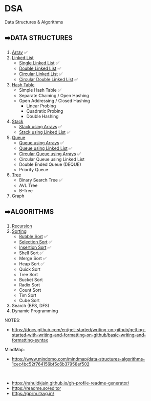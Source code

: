 # DSA

Data Structures & Algorithms

## ➡️DATA STRUCTURES
1. [Array](https://github.com/sivakumar-mahalingam/DSA/blob/main/DataStructures/01_Array/Array.ipynb) ✅
2. [Linked List](https://github.com/sivakumar-mahalingam/DSA/tree/main/DataStructures/02_LinkedList)
    - [Single Linked List](https://github.com/sivakumar-mahalingam/DSA/blob/main/DataStructures/02_LinkedList/SingleLinkedList.ipynb) ✅
    - [Double Linked List](https://github.com/sivakumar-mahalingam/DSA/blob/main/DataStructures/02_LinkedList/DoubleLinkedList.ipynb) ✅
    - [Circular Linked List](https://github.com/sivakumar-mahalingam/DSA/blob/main/DataStructures/02_LinkedList/CircularLinkedList.ipynb) ✅
    - [Circular Double Linked List](https://github.com/sivakumar-mahalingam/DSA/blob/main/DataStructures/02_LinkedList/CircularDoubleLinkedList.ipynb) ✅
3. [Hash Table](https://github.com/sivakumar-mahalingam/DSA/tree/main/DataStructures/03_HashTable)
    - Simple Hash Table ✅
    - Separate Chaining / Open Hashing
    - Open Addressing / Closed Hashing
        - Linear Probing
        - Quadratic Probing
        - Double Hashing
4. [Stack](https://github.com/sivakumar-mahalingam/DSA/tree/main/DataStructures/04_Stack)
    - [Stack using Arrays](https://github.com/sivakumar-mahalingam/DSA/tree/main/DataStructures/04_Stack/Stack_Array.ipynb) ✅
    - [Stack using Linked List](https://github.com/sivakumar-mahalingam/DSA/tree/main/DataStructures/04_Stack/Stack_LinkedList.ipynb) ✅
5. [Queue](https://github.com/sivakumar-mahalingam/DSA/tree/main/DataStructures/05_Queue)
    - [Queue using Arrays](https://github.com/sivakumar-mahalingam/DSA/tree/main/DataStructures/05_Queue/Queue_Array.ipynb) ✅
    - [Queue using Linked List](https://github.com/sivakumar-mahalingam/DSA/tree/main/DataStructures/05_Queue/Queue_LinkedList.ipynb) ✅
    - [Circular Queue using Arrays](https://github.com/sivakumar-mahalingam/DSA/tree/main/DataStructures/05_Queue/CircularQueue_Array.ipynb) ✅
    - Circular Queue using Linked List
    - Double Ended Queue (DEQUE)
    - Priority Queue
6. [Tree](https://github.com/sivakumar-mahalingam/DSA/tree/main/DataStructures/06_Tree)
    - Binary Search Tree ✅
    - AVL Tree
    - B-Tree
7. Graph

## ➡️ALGORITHMS
1. [Recursion](https://github.com/sivakumar-mahalingam/DSA/tree/main/Algorithms/01_Recursion)
2. [Sorting](https://github.com/sivakumar-mahalingam/DSA/tree/main/Algorithms/02_Sorting)
    - [Bubble Sort](https://github.com/sivakumar-mahalingam/DSA/blob/main/Algorithms/02_Sorting/BubbleSort.ipynb) ✅
    - [Selection Sort](https://github.com/sivakumar-mahalingam/DSA/blob/main/Algorithms/02_Sorting/SelectionSort.ipynb) ✅
    - [Insertion Sort](https://github.com/sivakumar-mahalingam/DSA/blob/main/Algorithms/02_Sorting/InsertionSort.ipynb) ✅
    - Shell Sort ✅
    - Merge Sort ✅
    - Heap Sort ✅
    - Quick Sort
    - Tree Sort
    - Bucket Sort
    - Radix Sort
    - Count Sort
    - Tim Sort
    - Cube Sort
3. Search (BFS, DFS)
4. Dynamic Programming

NOTES: 
- https://docs.github.com/en/get-started/writing-on-github/getting-started-with-writing-and-formatting-on-github/basic-writing-and-formatting-syntax

MindMap:
- https://www.mindomo.com/mindmap/data-structures-algorithms-1cec4bc52f764156bf5c6b37958ef502
  
<br>

- https://rahuldkjain.github.io/gh-profile-readme-generator/
- https://readme.so/editor
- https://gprm.itsvg.in/
